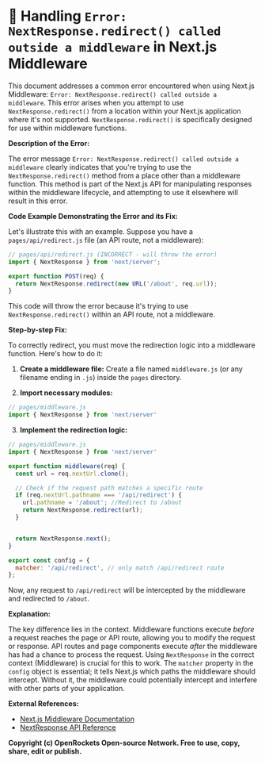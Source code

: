 # 🐞 Handling `Error: NextResponse.redirect() called outside a middleware` in Next.js Middleware


This document addresses a common error encountered when using Next.js Middleware:  `Error: NextResponse.redirect() called outside a middleware`. This error arises when you attempt to use `NextResponse.redirect()` from a location within your Next.js application where it's not supported.  `NextResponse.redirect()` is specifically designed for use within middleware functions.


**Description of the Error:**

The error message `Error: NextResponse.redirect() called outside a middleware` clearly indicates that you're trying to use the `NextResponse.redirect()` method from a place other than a middleware function. This method is part of the Next.js API for manipulating responses within the middleware lifecycle, and attempting to use it elsewhere will result in this error.


**Code Example Demonstrating the Error and its Fix:**

Let's illustrate this with an example. Suppose you have a `pages/api/redirect.js` file (an API route, not a middleware):

```javascript
// pages/api/redirect.js (INCORRECT - will throw the error)
import { NextResponse } from 'next/server';

export function POST(req) {
  return NextResponse.redirect(new URL('/about', req.url));
}
```

This code will throw the error because it's trying to use `NextResponse.redirect()` within an API route, not a middleware.

**Step-by-step Fix:**

To correctly redirect, you must move the redirection logic into a middleware function.  Here's how to do it:

1. **Create a middleware file:** Create a file named `middleware.js` (or any filename ending in `.js`) inside the `pages` directory.

2. **Import necessary modules:**

```javascript
// pages/middleware.js
import { NextResponse } from 'next/server'
```

3. **Implement the redirection logic:**

```javascript
// pages/middleware.js
import { NextResponse } from 'next/server'

export function middleware(req) {
  const url = req.nextUrl.clone();

  // Check if the request path matches a specific route
  if (req.nextUrl.pathname === '/api/redirect') {
    url.pathname = '/about'; //Redirect to /about
    return NextResponse.redirect(url);
  }


  return NextResponse.next();
}

export const config = {
  matcher: '/api/redirect', // only match /api/redirect route
};
```

Now, any request to `/api/redirect` will be intercepted by the middleware and redirected to `/about`.


**Explanation:**

The key difference lies in the context.  Middleware functions execute *before* a request reaches the page or API route, allowing you to modify the request or response.  API routes and page components execute *after* the middleware has had a chance to process the request. Using `NextResponse` in the correct context (Middleware) is crucial for this to work.  The `matcher` property in the `config` object is essential; it tells Next.js which paths the middleware should intercept. Without it, the middleware could potentially intercept and interfere with other parts of your application.


**External References:**

* [Next.js Middleware Documentation](https://nextjs.org/docs/app/building-your-application/routing/middleware)
* [NextResponse API Reference](https://nextjs.org/docs/api-reference/next/server#nextresponse)


**Copyright (c) OpenRockets Open-source Network. Free to use, copy, share, edit or publish.**

